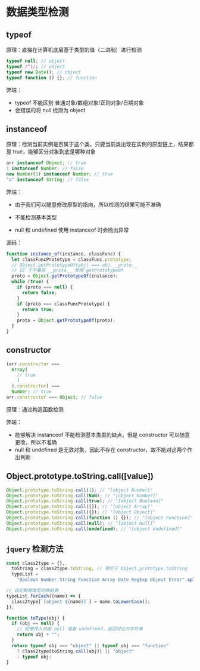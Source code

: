# 数据类型检测

## typeof

原理：直接在计算机底层基于类型的值（二进制）进行检测

```javascript
typeof null; // object
typeof /^1/; // object
typeof new Date(); // object
typeof function () {}; // function
```

弊端：

- typeof 不能区别 普通对象/数组对象/正则对象/日期对象
- 会错误的将 null 检测为 object

## instanceof

原理：检测当前实例是否属于这个类，只要当前类出现在实例的原型链上，结果都是 true，能够区分对象到底是哪种对象

```javascript
arr instanceof Object; // true
1 instanceof Number; // false
new Number(1) instanceof Number; // true
"a" instanceof String; // false
```

弊端：

- 由于我们可以随意修改原型的指向，所以检测的结果可能不准确

- 不能检测基本类型
- null 和 undefined 使用 instanceof 时会抛出异常

源码：

```javascript
function instance_of(instance, classFunc) {
  let classFuncPrototype = classFunc.prototype;
  // Object.getPrototypeOf(obj) === obj.__proto__
  // IE 下不兼容 __proto__ 使用 getPrototypeOf
  proto = Object.getPrototypeOf(instance);
  while (true) {
    if (proto === null) {
      return false;
    }
    if (proto === classFuncPrototype) {
      return true;
    }
    proto = Object.getPrototypeOf(proto);
  }
}
```

## constructor

```javascript
(arr.constructor ===
  Array(
    // true
    1
  ).constructor) ===
  Number; // true
arr.constructor === Object; // false
```

原理：通过构造函数检测

弊端：

- 能够解决 instanceof 不能检测基本类型的缺点，但是 constructor 可以随意更改，所以不准确
- null 和 undefined 是无效对象，因此不存在 constructor，故不能对这两个作出判断

## Object.prototype.toString.call([value])

```javascript
Object.prototype.toString.call(1); // "[object Number]"
Object.prototype.toString.call(NaN); // "[object Number]"
Object.prototype.toString.call(true); // "[object Boolean]"
Object.prototype.toString.call([]); // "[object Array]"
Object.prototype.toString.call({}); // "[object Object]"
Object.prototype.toString.call(function () {}); // "[object Function]"
Object.prototype.toString.call(null); // "[object Null]"
Object.prototype.toString.call(undefined); // "[object Undefined]"
```

## `jquery` 检测方法

```javascript
const class2type = {},
  toString = class2type.toString, // 等价于 Object.prototype.toString
  typeList =
    "Boolean Number String Function Array Date RegExp Object Error".split(" ");

// 设定数据类型的映射表
typeList.forEach((name) => {
  class2type[`[object ${name}]`] = name.toLowerCase();
});

function toType(obj) {
  if (obj == null) {
    // 如果传入的是 null 或者 undefined，返回对应的字符串
    return obj + "";
  }
  return typeof obj === "object" || typeof obj === "function"
    ? class2type[toString.call(obj)] || "object"
    : typeof obj;
}
```
